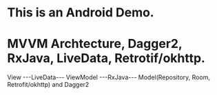 # This is an Android Demo.
# MVVM Archtecture, Dagger2, RxJava, LiveData, Retrotif/okhttp.
View ---LiveData--- ViewModel ---RxJava--- Model(Repository, Room, Retrofit/okhttp) and Dagger2

